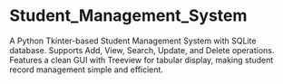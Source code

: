 # Student_Management_System
A Python Tkinter-based Student Management System with SQLite database. Supports Add, View, Search, Update, and Delete operations. Features a clean GUI with Treeview for tabular display, making student record management simple and efficient.
